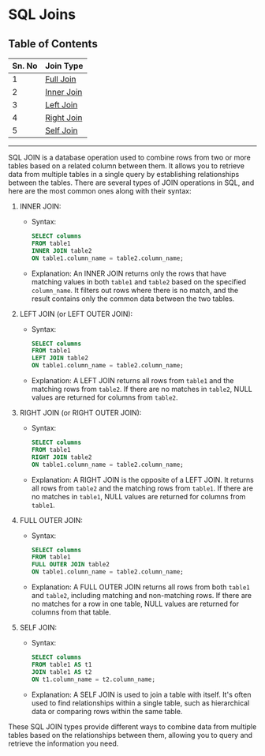 # SQL Joins

## Table of Contents
| Sn. No | Join Type                |
|--------|--------------------------|
| 1      | [Full Join](FullJoin.md) |
| 2      | [Inner Join](InnerJoin.md)|
| 3      | [Left Join](LeftJoin.md)  |
| 4      | [Right Join](RightJoin.md)|
| 5      | [Self Join](SelfJoin.md)  |

***

SQL JOIN is a database operation used to combine rows from two or more tables based on a related column between them. It allows you to retrieve data from multiple tables in a single query by establishing relationships between the tables. There are several types of JOIN operations in SQL, and here are the most common ones along with their syntax:

1. INNER JOIN:
   - Syntax:
     ```sql
     SELECT columns
     FROM table1
     INNER JOIN table2
     ON table1.column_name = table2.column_name;
     ```
   - Explanation: An INNER JOIN returns only the rows that have matching values in both `table1` and `table2` based on the specified `column_name`. It filters out rows where there is no match, and the result contains only the common data between the two tables.

2. LEFT JOIN (or LEFT OUTER JOIN):
   - Syntax:
     ```sql
     SELECT columns
     FROM table1
     LEFT JOIN table2
     ON table1.column_name = table2.column_name;
     ```
   - Explanation: A LEFT JOIN returns all rows from `table1` and the matching rows from `table2`. If there are no matches in `table2`, NULL values are returned for columns from `table2`.

3. RIGHT JOIN (or RIGHT OUTER JOIN):
   - Syntax:
     ```sql
     SELECT columns
     FROM table1
     RIGHT JOIN table2
     ON table1.column_name = table2.column_name;
     ```
   - Explanation: A RIGHT JOIN is the opposite of a LEFT JOIN. It returns all rows from `table2` and the matching rows from `table1`. If there are no matches in `table1`, NULL values are returned for columns from `table1`.

4. FULL OUTER JOIN:
   - Syntax:
     ```sql
     SELECT columns
     FROM table1
     FULL OUTER JOIN table2
     ON table1.column_name = table2.column_name;
     ```
   - Explanation: A FULL OUTER JOIN returns all rows from both `table1` and `table2`, including matching and non-matching rows. If there are no matches for a row in one table, NULL values are returned for columns from that table.

5. SELF JOIN:
   - Syntax:
     ```sql
     SELECT columns
     FROM table1 AS t1
     JOIN table1 AS t2
     ON t1.column_name = t2.column_name;
     ```
   - Explanation: A SELF JOIN is used to join a table with itself. It's often used to find relationships within a single table, such as hierarchical data or comparing rows within the same table.

These SQL JOIN types provide different ways to combine data from multiple tables based on the relationships between them, allowing you to query and retrieve the information you need.
